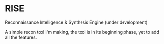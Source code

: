 # RISE
Reconnaissance Intelligence &amp; Synthesis Engine (under development)

A simple recon tool I'm making, the tool is in its beginning phase, yet to add all the features.
